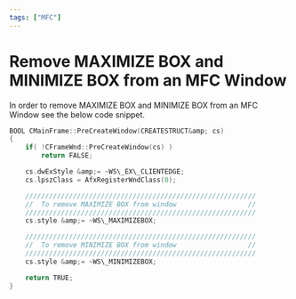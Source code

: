 ```yaml
---
tags: ["MFC"]
---
```


# Remove MAXIMIZE BOX and MINIMIZE BOX from an MFC Window

<!--markdownlint-disable MD013 MD029 MD036 MD024 MD033 MD040 MD042 MD001 MD051 MD025 MD052-->

In order to remove MAXIMIZE BOX and MINIMIZE BOX from an MFC Window see the below code snippet.

```cpp
BOOL CMainFrame::PreCreateWindow(CREATESTRUCT&amp; cs)
{
    if( !CFrameWnd::PreCreateWindow(cs) )
        return FALSE;

    cs.dwExStyle &amp;= ~WS\_EX\_CLIENTEDGE;
    cs.lpszClass = AfxRegisterWndClass(0);

    //////////////////////////////////////////////////////////
    //  To remove MAXIMIZE BOX from window                  //
    //////////////////////////////////////////////////////////
    cs.style &amp;= ~WS\_MAXIMIZEBOX;

    //////////////////////////////////////////////////////////
    //  To remove MINIMIZE BOX from window                  //
    //////////////////////////////////////////////////////////
    cs.style &amp;= ~WS\_MINIMIZEBOX;

    return TRUE;
}
```
